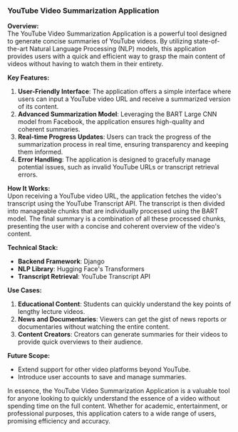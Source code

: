 
### YouTube Video Summarization Application

**Overview:**  
The YouTube Video Summarization Application is a powerful tool designed to generate concise summaries of YouTube videos. By utilizing state-of-the-art Natural Language Processing (NLP) models, this application provides users with a quick and efficient way to grasp the main content of videos without having to watch them in their entirety.

**Key Features:**

1. **User-Friendly Interface**: The application offers a simple interface where users can input a YouTube video URL and receive a summarized version of its content.
2. **Advanced Summarization Model**: Leveraging the BART Large CNN model from Facebook, the application ensures high-quality and coherent summaries.
3. **Real-time Progress Updates**: Users can track the progress of the summarization process in real time, ensuring transparency and keeping them informed.
4. **Error Handling**: The application is designed to gracefully manage potential issues, such as invalid YouTube URLs or transcript retrieval errors.

**How It Works:**  
Upon receiving a YouTube video URL, the application fetches the video's transcript using the YouTube Transcript API. The transcript is then divided into manageable chunks that are individually processed using the BART model. The final summary is a combination of all these processed chunks, presenting the user with a concise and coherent overview of the video's content.

**Technical Stack:**  
- **Backend Framework**: Django
- **NLP Library**: Hugging Face's Transformers
- **Transcript Retrieval**: YouTube Transcript API

**Use Cases:**  
1. **Educational Content**: Students can quickly understand the key points of lengthy lecture videos.
2. **News and Documentaries**: Viewers can get the gist of news reports or documentaries without watching the entire content.
3. **Content Creators**: Creators can generate summaries for their videos to provide quick overviews to their audience.

**Future Scope:**  
- Extend support for other video platforms beyond YouTube.
- Introduce user accounts to save and manage summaries.

In essence, the YouTube Video Summarization Application is a valuable tool for anyone looking to quickly understand the essence of a video without spending time on the full content. Whether for academic, entertainment, or professional purposes, this application caters to a wide range of users, promising efficiency and accuracy.
